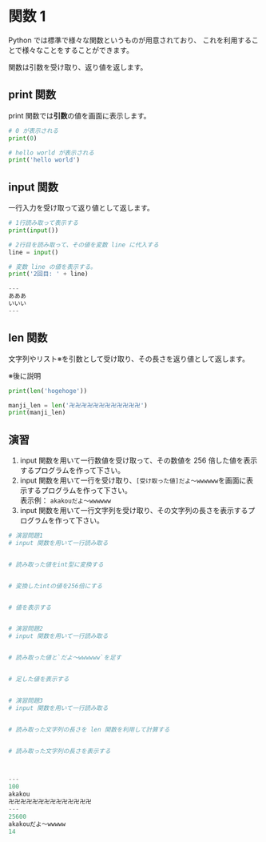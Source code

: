 # 関数 1

Python では標準で様々な関数というものが用意されており、
これを利用することで様々なことをすることができます。

関数は引数を受け取り、返り値を返します。

## print 関数

print 関数では**引数**の値を画面に表示します。

```py
# 0 が表示される
print(0)

# hello world が表示される
print('hello world')
```

## input 関数

一行入力を受け取って返り値として返します。

```py
# 1行読み取って表示する
print(input())

# 2行目を読み取って、その値を変数 line に代入する
line = input()

# 変数 line の値を表示する。
print('2回目: ' + line)

---
あああ
いいい
---
```

## len 関数

文字列やリスト※を引数として受け取り、その長さを返り値として返します。

※後に説明

```py
print(len('hogehoge'))

manji_len = len('卍卍卍卍卍卍卍卍卍卍卍卍')
print(manji_len)
```

## 演習

1. input 関数を用いて一行数値を受け取って、その数値を 256 倍した値を表示するプログラムを作って下さい。
2. input 関数を用いて一行を受け取り、`[受け取った値]だよ～wwwwww`を画面に表示するプログラムを作って下さい。<br>
   表示例： `akakouだよ～wwwwww`
3. input 関数を用いて一行文字列を受け取り、その文字列の長さを表示するプログラムを作って下さい。

```py
# 演習問題1
# input 関数を用いて一行読み取る


# 読み取った値をint型に変換する


# 変換したintの値を256倍にする


# 値を表示する


# 演習問題2
# input 関数を用いて一行読み取る


# 読み取った値と`だよ～wwwwww`を足す


# 足した値を表示する


# 演習問題3
# input 関数を用いて一行読み取る


# 読み取った文字列の長さを len 関数を利用して計算する


# 読み取った文字列の長さを表示する



---
100
akakou
卍卍卍卍卍卍卍卍卍卍卍卍卍卍
---
25600
akakouだよ〜wwwww
14
```
